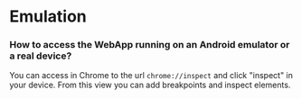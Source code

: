 # Emulation

### How to access the WebApp running on an Android emulator or a real device?
You can access in Chrome to the url `chrome://inspect` and click "inspect" in your device.
From this view you can add breakpoints and inspect elements.